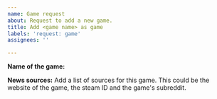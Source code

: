 ```yaml
---
name: Game request
about: Request to add a new game.
title: Add <game name> as game
labels: 'request: game'
assignees: ''

---
```


**Name of the game:** <game name>

**News sources:**
Add a list of sources for this game. This could be the website of the game, the steam ID and the game's subreddit.
